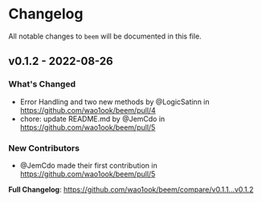 # Changelog

All notable changes to `beem` will be documented in this file.

## v0.1.2 - 2022-08-26

### What's Changed

- Error Handling and two new methods by @LogicSatinn in https://github.com/wao1ook/beem/pull/4
- chore: update README.md by @JemCdo in https://github.com/wao1ook/beem/pull/5

### New Contributors

- @JemCdo made their first contribution in https://github.com/wao1ook/beem/pull/5

**Full Changelog**: https://github.com/wao1ook/beem/compare/v0.1.1...v0.1.2
